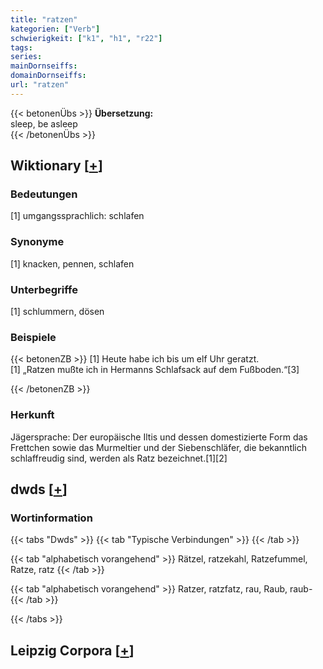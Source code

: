 ```yaml
---
title: "ratzen"
kategorien: ["Verb"]
schwierigkeit: ["k1", "h1", "r22"]
tags:
series:
mainDornseiffs:
domainDornseiffs:
url: "ratzen"
---
```


{{< betonenÜbs >}}
**Übersetzung:**  
sleep, be asleep  
{{< /betonenÜbs >}}

## Wiktionary [[+](https://de.wiktionary.org/wiki/ratzen)]

### Bedeutungen
[1] umgangssprachlich: schlafen  

### Synonyme
[1] knacken, pennen, schlafen  

### Unterbegriffe
[1] schlummern, dösen  

### Beispiele
{{< betonenZB >}}
[1] Heute habe ich bis um elf Uhr geratzt.  
[1] „Ratzen mußte ich in Hermanns Schlafsack auf dem Fußboden.“[3]  

{{< /betonenZB >}}
### Herkunft
Jägersprache: Der europäische Iltis und dessen domestizierte Form das Frettchen sowie das Murmeltier und der Siebenschläfer, die bekanntlich schlaffreudig sind, werden als Ratz bezeichnet.[1][2]  



## dwds [[+](https://www.dwds.de/wb/ratzen)]

### Wortinformation
{{< tabs "Dwds" >}}
{{< tab "Typische Verbindungen" >}}
{{< /tab >}}

{{< tab "alphabetisch vorangehend" >}}
Rätzel, ratzekahl, Ratzefummel, Ratze, ratz
{{< /tab >}}

{{< tab "alphabetisch vorangehend" >}}
Ratzer, ratzfatz, rau, Raub, raub-
{{< /tab >}}

{{< /tabs >}}

## Leipzig Corpora [[+](https://corpora.uni-leipzig.de/en/res?word=ratzen&corpusId=deu_newscrawl-public_2018)]


